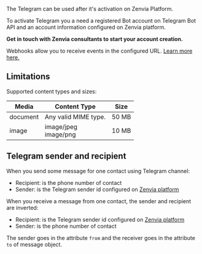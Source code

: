 The Telegram can be used after it's activation on Zenvia Platform.

To activate Telegram you a need a registered Bot account on Telegram Bot API and an account information configured on Zenvia platform.

**Get in touch with Zenvia consultants to start your account creation.**

Webhooks allow you to receive events in the configured URL. [Learn more here.](#tag/Webhooks)

## Limitations

Supported content types and sizes:

| Media | Content Type | Size |
|---|---|---|
| document | Any valid MIME type. | 50&nbsp;MB |
| image | image/jpeg<br>image/png | 10&nbsp;MB |

## Telegram sender and recipient

When you send some message for one contact using Telegram channel:

* Recipient: is the phone number of contact
* Sender: is the Telegram sender id configured on [Zenvia platform](https://app.zenvia.com/home/credentials/telegram/list)

When you receive a message from one contact, the sender and recipient are inverted:

* Recipient: is the Telegram sender id configured on [Zenvia platform](https://app.zenvia.com/home/credentials/telegram/list)
* Sender: is the phone number of contact

The sender goes in the attribute `from` and the receiver goes in the attribute `to` of message object.